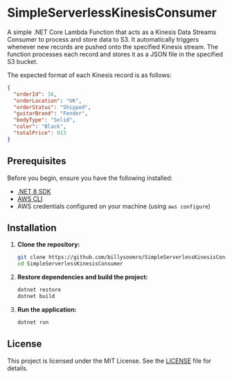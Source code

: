 # SimpleServerlessKinesisConsumer
A simple .NET Core Lambda Function that acts as a Kinesis Data Streams Consumer to process and store data to S3. It automatically triggers whenever new records are pushed onto the specified Kinesis stream. The function processes each record and stores it as a JSON file in the specified S3 bucket.

The expected format of each Kinesis record is as follows:
```json
{
  "orderId": 36,
  "orderLocation": "UK",
  "orderStatus": "Shipped",
  "guitarBrand": "Fender",
  "bodyType": "Solid",
  "color": "Black",
  "totalPrice": 913
}
```
## Prerequisites

Before you begin, ensure you have the following installed:

- [.NET 8 SDK](https://dotnet.microsoft.com/download/dotnet/8.0)
- [AWS CLI](https://aws.amazon.com/cli/)
- AWS credentials configured on your machine (using `aws configure`)

## Installation

1. **Clone the repository:**

    ```bash
    git clone https://github.com/billysoomro/SimpleServerlessKinesisConsumer.git
    cd SimpleServerlessKinesisConsumer
    ```

2. **Restore dependencies and build the project:**

    ```bash
    dotnet restore
    dotnet build
    ```

3. **Run the application:**

    ```bash
    dotnet run
    ```

## License

This project is licensed under the MIT License. See the [LICENSE](LICENSE) file for details.
